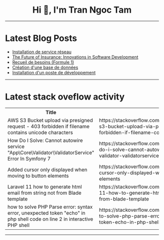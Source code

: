 <h1 align="center">Hi 👋, I'm Tran Ngoc Tam</h1>

---

# Latest Blog Posts 
<!-- BLOG-POST-LIST:START -->
- [Installation de service réseau](https://dev.to/javascriptx/installation-de-service-reseau-53fg)
- [The Future of Insurance: Innovations in Software Development](https://dev.to/riddhi_patel_e6815161040b/the-future-of-insurance-innovations-in-software-development-58b1)
- [Recueil de besoins &lpar;Formule 1&rpar;](https://dev.to/javascriptx/recueil-de-besoins-formule-1-1gam)
- [Création d&#39;une base de données](https://dev.to/javascriptx/creation-dune-base-de-donnees-3dpo)
- [Installation d&#39;un poste de développement](https://dev.to/javascriptx/installation-dun-poste-de-developpement-2cdj)
<!-- BLOG-POST-LIST:END -->

---

# Latest stack oveflow activity
<table>
  <tr><th>Title</th><th>Link</th></tr>
  <!-- STACKOVERFLOW:START --><tr><td>AWS S3 Bucket upload via presigned request - 403 forbidden if filename contains unicode characters</td><td>https://stackoverflow.com/questions/79409121/aws-s3-bucket-upload-via-presigned-request-403-forbidden-if-filename-contains</td></tr><tr><td>How Do I Solve: Cannot autowire service &quot;App\Core\Validator\ValidatorService&quot; Error In Symfony 7</td><td>https://stackoverflow.com/questions/79409111/how-do-i-solve-cannot-autowire-service-app-core-validator-validatorservice-er</td></tr><tr><td>Added cursor only displayed when moving to button elements</td><td>https://stackoverflow.com/questions/79409093/added-cursor-only-displayed-when-moving-to-button-elements</td></tr><tr><td>Laravel 11 how to generate html email from string not from Blade template</td><td>https://stackoverflow.com/questions/79409082/laravel-11-how-to-generate-html-email-from-string-not-from-blade-template</td></tr><tr><td>how to solve PHP Parse error: syntax error, unexpected token &quot;echo&quot; in php shell code on line 2 in interactive PHP shell</td><td>https://stackoverflow.com/questions/79408896/how-to-solve-php-parse-error-syntax-error-unexpected-token-echo-in-php-shell</td></tr><!-- STACKOVERFLOW:END -->
</table>

---


